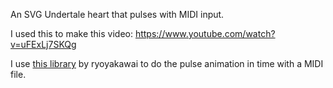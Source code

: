 An SVG Undertale heart that pulses with MIDI input.

I used this to make this video: https://www.youtube.com/watch?v=uFExLj7SKQg

I use [this library](https://github.com/ryoyakawai/smfplayer) by ryoyakawai to do the pulse animation in time with a MIDI file.
